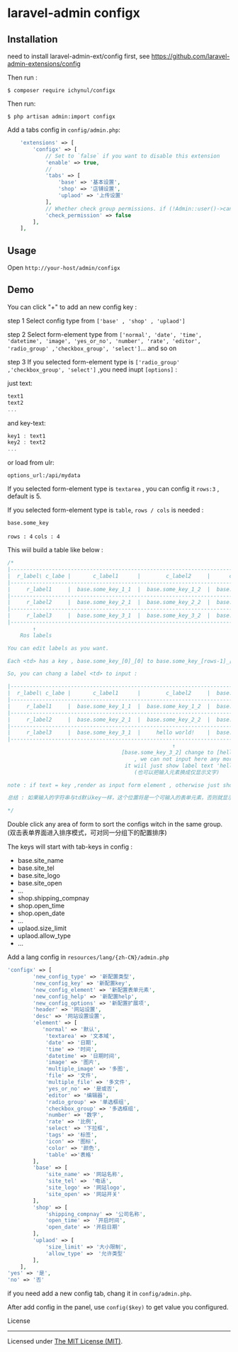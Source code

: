 # laravel-admin configx

## Installation

need to install laravel-admin-ext/config first, see https://github.com/laravel-admin-extensions/config

Then run :

```
$ composer require ichynul/configx
```

Then run:

```
$ php artisan admin:import configx
```

Add a tabs config in `config/admin.php`:

```php
    'extensions' => [
        'configx' => [
            // Set to `false` if you want to disable this extension
            'enable' => true,
            //
            'tabs' => [
                'base' => '基本设置',
                'shop' => '店铺设置',
                'uplaod' => '上传设置'
            ],
            // Whether check group permissions. if (!Admin::user()->can('confix.tab.base')) {/*hide base tab*/ } .
            'check_permission' => false
        ],
    ],

```

## Usage

Open `http://your-host/admin/configx`

## Demo

You can click "+" to add an new config key :

step 1 Select config type from `['base' , 'shop' , 'uplaod']`

step 2 Select form-element type from `['normal', 'date', 'time', 'datetime', 'image', 'yes_or_no', 'number', 'rate', 'editor', 'radio_group' ,'checkbox_group', 'select']`... and so on

step 3 If you selected form-element type is `['radio_group' ,'checkbox_group', 'select']` ,you need inupt `[options]` :

just text:
```js
text1
text2
...
```

and key-text:
```js
key1 : text1
key2 : text2
...
```
or load from ulr:

`options_url:/api/mydata`

If you selected form-element type is `textarea` , you can config it `rows:3` , default is 5.

If you selected form-element type is `table`, `rows / cols` is needed :

`base.some_key`

`rows : 4`
`cols : 4`

This wiil build a table like below :

```php
/*
|-------------------------------------------------------------------------------------
|  r_label\ c_labe |       c_label1      |        c_label2     |      c_label3       |  ⬅Col labels
|-------------------------------------------------------------------------------------
|     r_label1     |  base.some_key_1_1  |  base.some_key_1_2  |  base.some_key_1_3  |
|-------------------------------------------------------------------------------------
|     r_label2     |  base.some_key_2_1  |  base.some_key_2_2  |  base.some_key_2_3  |
|-------------------------------------------------------------------------------------
|     r_label3     |  base.some_key_3_1  |  base.some_key_3_2  |  base.some_key_3_3  |
|-------------------------------------------------------------------------------------
        ↑
    Ros labels

You can edit labels as you want.

Each <td> has a key , base.some_key_[0]_[0] to base.some_key_[rows-1]_[cols-1] . (from 0 to length -1 )

So, you can chang a label <td> to input :

|-------------------------------------------------------------------------------------
|  r_label\ c_labe |       c_label1      |        c_label2     |  base.some_key_0_3  |  ⬅ [c_label3 change] to [base.some_key_0_3] , we can input here .
|-------------------------------------------------------------------------------------     (可以把label 换成输入元素)
|     r_label1     |  base.some_key_1_1  |  base.some_key_1_2  |  base.some_key_1_3  |
|-------------------------------------------------------------------------------------
|     r_label2     |  base.some_key_2_1  |  base.some_key_2_2  |  base.some_key_2_3  |
|-------------------------------------------------------------------------------------
|     r_label3     |  base.some_key_3_1  |     hello world!    |  base.some_key_3_3  |
|-------------------------------------------------------------------------------------
                                                    ↑
                                    [base.some_key_3_2] change to [hello world!]
                                        , we can not input here any more ,
                                     it wiil just show label text 'hello world!' .
                                        (也可以把输入元素换成仅显示文字)

note : if text = key ,render as input form element , otherwise just show the text you leave.

总结 : 如果输入的字符串与td默认key一样，这个位置将是一个可输入的表单元素，否则就显示原样你输入的字符串 .

*/
```

Double click any area of form to sort the configs witch in the same group. (双击表单界面进入排序模式，可对同一分组下的配置排序)

The keys will start with tab-keys in config :

- base.site_name
- base.site_tel
- base.site_logo
- base.site_open
- ...
- shop.shipping_compnay
- shop.open_time
- shop.open_date
- ...
- uplaod.size_limit
- uplaod.allow_type
- ...

Add a lang config in `resources/lang/{zh-CN}/admin.php`

```php
'configx' => [
        'new_config_type' => '新配置类型',
        'new_config_key' => '新配置key',
        'new_config_element' => '新配置表单元素',
        'new_config_help' => '新配置help',
        'new_config_options' => '新配置扩展项',
        'header' => '网站设置',
        'desc' => '网站设置设置',
        'element' => [
           'normal' => '默认',
            'textarea' => '文本域',
            'date' => '日期',
            'time' => '时间',
            'datetime' => '日期时间',
            'image' => '图片',
            'multiple_image' => '多图',
            'file' => '文件',
            'multiple_file' => '多文件',
            'yes_or_no' => '是或否',
            'editor' => '编辑器',
            'radio_group' => '单选框组',
            'checkbox_group' => '多选框组',
            'number' => '数字',
            'rate' => '比例',
            'select' => '下拉框',
            'tags' => '标签',
            'icon' => '图标',
            'color' => '颜色',
            'table' =>'表格'
        ],
        'base' => [
            'site_name' => '网站名称',
            'site_tel' =>　'电话',
            'site_logo' => '网站logo',
            'site_open' => '网站开关'
        ],
        'shop' => [
            'shipping_compnay' => '公司名称',
            'open_time' =>　'开启时间',
            'open_date' => '开启日期'
        ],
        'uplaod' => [
            'size_limit' => '大小限制',
            'allow_type' =>　'允许类型'
        ],
    ],
'yes' => '是',
'no' => '否'
```

if you need add a new config tab, chang it in `config/admin.php`.

After add config in the panel, use `config($key)` to get value you configured.

License

---

Licensed under [The MIT License (MIT)](LICENSE).
